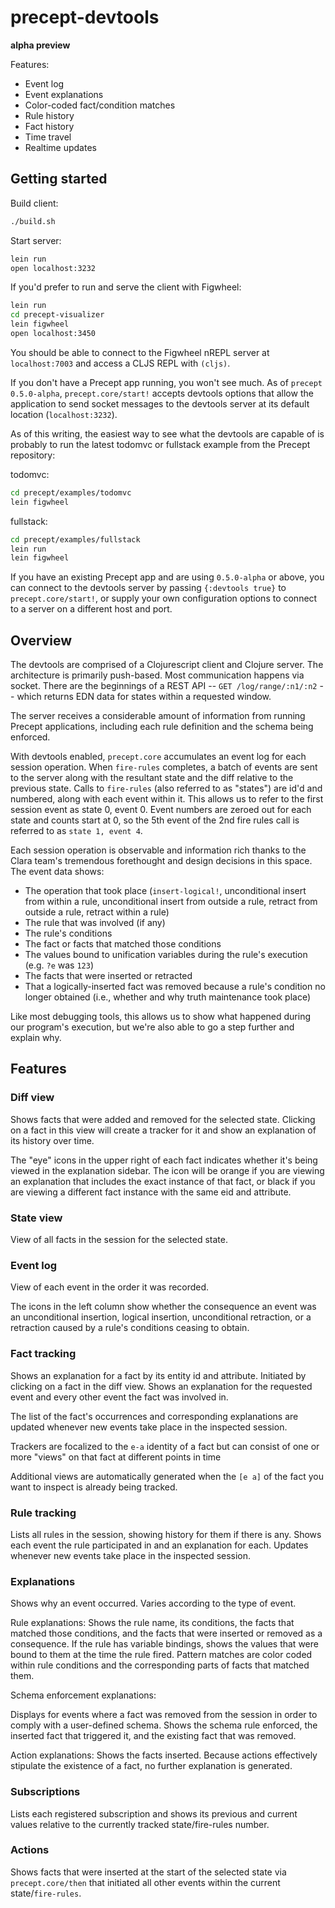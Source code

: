 # precept-devtools
**alpha preview**

Features:

- Event log
- Event explanations
- Color-coded fact/condition matches
- Rule history
- Fact history
- Time travel
- Realtime updates

## Getting started

Build client:
```bash
./build.sh
```

Start server:
```bash
lein run
open localhost:3232
```

If you'd prefer to run and serve the client with Figwheel:
```bash
lein run
cd precept-visualizer
lein figwheel
open localhost:3450
```
You should be able to connect to the Figwheel nREPL server at `localhost:7003` and 
access a CLJS REPL with `(cljs)`.

If you don't have a Precept app running, you won't see much. As of `precept 0.5.0-alpha`, 
`precept.core/start!` accepts devtools options that allow the application to send socket messages 
to the devtools server at its default location (`localhost:3232`).

As of this writing, the easiest way to see what the devtools are capable of is probably to 
run the latest todomvc or fullstack example from the Precept repository:

todomvc:
```bash
cd precept/examples/todomvc
lein figwheel
```

fullstack:
```bash
cd precept/examples/fullstack
lein run
lein figwheel
```

If you have an existing Precept app and are using `0.5.0-alpha` or above, you can connect to 
the devtools server by passing `{:devtools true}` to `precept.core/start!`, or supply your own 
configuration options to connect to a server on a different host and port.


## Overview
The devtools are comprised of a Clojurescript client and Clojure server. The architecture is primarily push-based. Most communication happens via socket. 
There are the beginnings of a REST API -- `GET /log/range/:n1/:n2` -- which returns EDN data for states within a requested window.

The server receives a considerable amount of information from running Precept applications, including each rule definition and the schema being enforced. 

With devtools enabled, `precept.core` accumulates an event log for each session operation. When `fire-rules` completes,
a batch of events are sent to the server along with the resultant state and the diff relative to the previous state. Calls to `fire-rules` (also referred to 
as "states") are id'd and numbered, along with each event within it. This allows us to refer to the first session event as state 0, event 0. Event 
numbers are zeroed out for each state and counts start at 0, so the 5th event of the 2nd fire rules call is referred to as `state 1, event 4`.

Each session operation is observable and information rich thanks to the Clara team's tremendous forethought and design decisions in this space.  
The event data shows:

- The operation that took place  (`insert-logical!`, unconditional insert from within a rule, unconditional insert from outside a rule, retract from outside a rule, retract within a rule)
- The rule that was involved (if any)
- The rule's conditions
- The fact or facts that matched those conditions
- The values bound to unification variables during the rule's execution (e.g. `?e` was `123`)
- The facts that were inserted or retracted
- That a logically-inserted fact was removed because a rule's condition no longer obtained (i.e., whether and why truth maintenance took place)

Like most debugging tools, this allows us to show what happened during our program's execution, but we're also able to go a step further and explain why.


## Features

### Diff view
Shows facts that were added and removed for the selected state. Clicking on a fact in this view will create a tracker for it and show an explanation of its history over time.

The "eye" icons in the upper right of each fact indicates whether it's being viewed in the explanation sidebar. The icon will be orange if you are viewing an explanation 
that includes the exact instance of that fact, or black if you are viewing a different fact instance with the same eid and attribute.

### State view
View of all facts in the session for the selected state.

### Event log
View of each event in the order it was recorded.

The icons in the left column show whether the consequence an event was an unconditional insertion, logical insertion, unconditional retraction, or a retraction caused by 
a rule's conditions ceasing to obtain.


### Fact tracking
Shows an explanation for a fact by its entity id and attribute. Initiated by clicking on a fact in the diff view. Shows an explanation for 
the requested event and every other event the fact was involved in. 

The list of the fact's occurrences and corresponding explanations are updated whenever new events take place in the inspected session.

Trackers are focalized to the `e-a` identity of a fact but can consist of one or more "views" on that fact at different points in time 

Additional views are automatically generated when the `[e a]` of the fact you want to inspect is already being tracked.

### Rule tracking
Lists all rules in the session, showing history for them if there is any.
Shows each event the rule participated in and an explanation for each. 
Updates whenever new events take place in the inspected session.

### Explanations
Shows why an event occurred. Varies according to the type of event.

Rule explanations:
Shows the rule name, its conditions, the facts that matched those conditions, and the facts that were inserted or removed as a consequence. 
If the rule has variable bindings, shows the values that were bound to them at the time the rule fired. Pattern matches are color coded
within rule conditions and the corresponding parts of facts that matched them.



Schema enforcement explanations: 

Displays for events where a fact was removed from the session in order to comply with a user-defined schema. 
Shows the schema rule enforced, the inserted fact that triggered it, and the existing fact that was removed.

Action explanations: 
Shows the facts inserted. Because actions effectively stipulate the existence of a fact, no further explanation is generated.



### Subscriptions
Lists each registered subscription and shows its previous and current values relative to the currently tracked state/fire-rules number.

### Actions
Shows facts that were inserted at the start of the selected state via `precept.core/then` that initiated all other events within the current state/`fire-rules`. 
